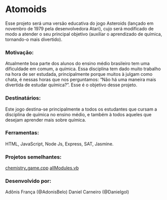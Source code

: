 # Atomoids

Esse projeto será uma versão educativa do jogo Asteroids (lançado em novembro de 1979 pela desenvolvedora Atari), cujo será modificado de modo a atender o seu principal objetivo (auxiliar o aprendizado de química, tornando-o mais divertido).

### Motivação:

Atualmente boa parte dos alunos do ensino médio brasileiro tem uma dificuldade em comum, a química. Essa disciplina tem dado muito trabalho na hora de ser estudada, principalmente porque muitos à julgam como chata, é nessas horas que nos perguntamos: “Não há uma maneira mais divertida de estudar química?”. Esse é o objetivo desse projeto.

### Destinatários:

Este jogo destina-se principalmente a todos os estudantes que cursam a disciplina de química no ensino médio, e também à todos aqueles que desejam aprender mais sobre química.

### Ferramentas:

HTML, JavaScript, Node Js, Express, SAT, Jasmine.

### Projetos semelhantes:

[chemistry_game.cpp](https://gist.github.com/GEO-RGE/37aa22ee6f19a3e3267e#file-chemistry_game-cpp)
[allModules.vb](https://gist.github.com/ThyJoKing/bf5d37fdd8d9259af87a#file-allmodules-vb)

### Desenvolvido por:

Adônis França (@AdonisBelo)
Daniel Carneiro (@Danielgol)
